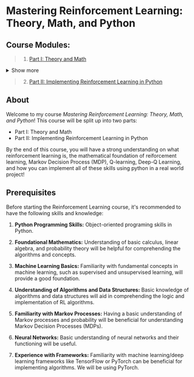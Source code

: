 # Mastering Reinforcement Learning: Theory, Math, and Python

## Course Modules:

> 1. [Part I: Theory and Math](https://colab.research.google.com/github/danplotkin/mastering_rl/blob/main/mastering_rl_part1.ipynb)
<details>
   <summary> Show more </summary>
   
>> Introduction to Reinforcement Learning
   
>> Reinforcement Learning vs Supervised and Unsupervised Learning
   
>> Use Cases for Reinforcement Learning
   
>> Markov Decision Processes (MDP)
   
>>> A. Markov Property
   
>>> B. Agent-Environment Interaction in MDPs
   
>>> C. State-Action Representation in MDPs
   
>>> D. Mars Rover Example Introduction
   
>>> E. MDP Trajectory
   
>>> F. Transition Probabilities
   
>>>> I. Transition Probabilities with Stochastic Environment (Mars Rover)
   
>>> G. Expected Return
   
>>>> I. Example with Mars Rover
   
>>> H. Policies
   
>>> I. Value Functions
   
>>> J. Representing MDP as a Tuple
   
>> Policy Optimality
   
>>> A. Policy Improvement Theorem
   
>>> B. Optimal State-Value Function
   
>>> C. Optimal Action-Value Function
   
>>> D. Bellman Optimality Equation for $Q^*$
   
>>> E. Deriving Optimal Policy
   
>> Q-Learning
   
>>> A. Q-Value Table
   
>>>> I. Initialization
   
>>> B. Exploration Vs Exploitation
   
>>>> I. Epsilon Greedy Strategy
   
>>> C. Q-value Update with Q-Learning Algorithm
   
>>> D. Mars Rover Q-Learning Example
   
>> Deep Q-Learning
   
>>> A. Deep Q-Networks (DQN)
   
>>>> I. Policy Network Architecture
   
>>>> II. Loss Calculation
   
>>>> III. Update Parameters
   
>>> B. Experience Replay & Replay Memory
   
>>>> I. Replay Memory as a Tuple
   
>>>> II. Randomly Sampling Replay Memory
   
>>>> III. Training with Replay
   
>> Training a DQN
   
>>> A. Training Steps
   
>>>> I. Sample a Random Batch from Replay Memory.
   
>>>> II. Preprocess the State
   
>>>> III. Forward Propagation
   
>>>> IV. Calculate Loss
   
>>>> V. Backpropagation & Gradient Descent
   
>>> B. Full Training Loop
   
>>> C. Limitations of Standard DQNs
   
>> Target Network
   
>>> A. Initialization
   
>>> B. Soft Update
   
>>> C. Updated Training Process
   
>> Next Steps
</details>

> 2. [Part II: Implementing Reinforcement Learning in Python](https://colab.research.google.com/github/danplotkin/mastering_rl/blob/main/mastering_rl_part2.ipynb)

## About
Welcome to my course *Mastering Reinforcement Learning: Theory, Math, and Python*! This course will be split up into two parts:
* Part I: Theory and Math
* Part II: Implementing Reinforcement Learning in Python 

By the end of this course, you will have a strong understanding on what reinforcement learning is, the mathematical foundation of reiforcement learning, Markov Decision Process (MDP), Q-learning, Deep-Q Learning, and how you can implement all of these skills using python in a real world project!

## Prerequisites

Before starting the Reinforcement Learning course, it's recommended to have the following skills and knowledge:

1. **Python Programming Skills:** Object-oriented programing skills in Python.

2. **Foundational Mathematics:** Understanding of basic calculus, linear algebra, and probability theory will be helpful for comprehending the algorithms and concepts.

3. **Machine Learning Basics:** Familiarity with fundamental concepts in machine learning, such as supervised and unsupervised learning, will provide a good foundation.

4. **Understanding of Algorithms and Data Structures:** Basic knowledge of algorithms and data structures will aid in comprehending the logic and implementation of RL algorithms.

5. **Familiarity with Markov Processes:** Having a basic understanding of Markov processes and probability will be beneficial for understanding Markov Decision Processes (MDPs).

6. **Neural Networks:** Basic understanding of neural networks and their functioning will be useful.
   
7. **Experience with Frameworks:** Familiarity with machine learning/deep learning frameworks like TensorFlow or PyTorch can be beneficial for implementing algorithms. We will be using PyTorch.
